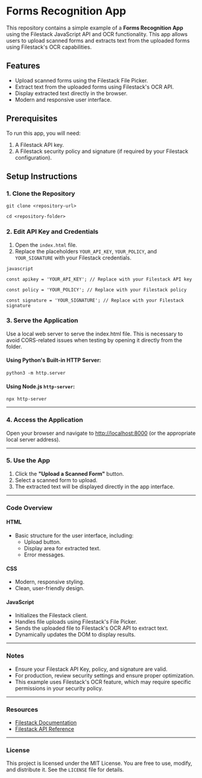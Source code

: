 # Forms Recognition App

This repository contains a simple example of a **Forms Recognition App** using the Filestack JavaScript API and OCR functionality. This app allows users to upload scanned forms and extracts text from the uploaded forms using Filestack's OCR capabilities.

## Features

- Upload scanned forms using the Filestack File Picker.
- Extract text from the uploaded forms using Filestack's OCR API.
- Display extracted text directly in the browser.
- Modern and responsive user interface.

## Prerequisites

To run this app, you will need:

1. A Filestack API key.
2. A Filestack security policy and signature (if required by your Filestack configuration).

## Setup Instructions

### 1. Clone the Repository

`git clone <repository-url>`

`cd <repository-folder>`

### 2. Edit API Key and Credentials

1. Open the `index.html` file.
2. Replace the placeholders `YOUR_API_KEY`, `YOUR_POLICY`, and `YOUR_SIGNATURE` with your Filestack credentials.

`javascript`

`const apikey = 'YOUR_API_KEY'; // Replace with your Filestack API key`

`const policy = 'YOUR_POLICY'; // Replace with your Filestack policy`

`const signature = 'YOUR_SIGNATURE'; // Replace with your Filestack signature`

### 3. Serve the Application

Use a local web server to serve the index.html file. This is necessary to avoid CORS-related issues when testing by opening it directly from the folder.

#### Using Python's Built-in HTTP Server:

`python3 -m http.server`

#### Using Node.js `http-server`:

`npx http-server`

---

### 4. Access the Application

Open your browser and navigate to [http://localhost:8000](http://localhost:8000) (or the appropriate local server address).

---

### 5. Use the App

1. Click the **"Upload a Scanned Form"** button.
2. Select a scanned form to upload.
3. The extracted text will be displayed directly in the app interface.

---

### Code Overview

#### **HTML**
- Basic structure for the user interface, including:
  - Upload button.
  - Display area for extracted text.
  - Error messages.

#### **CSS**
- Modern, responsive styling.
- Clean, user-friendly design.

#### **JavaScript**
- Initializes the Filestack client.
- Handles file uploads using Filestack's File Picker.
- Sends the uploaded file to Filestack's OCR API to extract text.
- Dynamically updates the DOM to display results.

---

### Notes

- Ensure your Filestack API Key, policy, and signature are valid.
- For production, review security settings and ensure proper optimization.
- This example uses Filestack's OCR feature, which may require specific permissions in your security policy.

---

### Resources

- [Filestack Documentation](https://www.filestack.com/docs/)
- [Filestack API Reference](https://www.filestack.com/docs/api/)

---

### License

This project is licensed under the MIT License. You are free to use, modify, and distribute it. See the `LICENSE` file for details.

